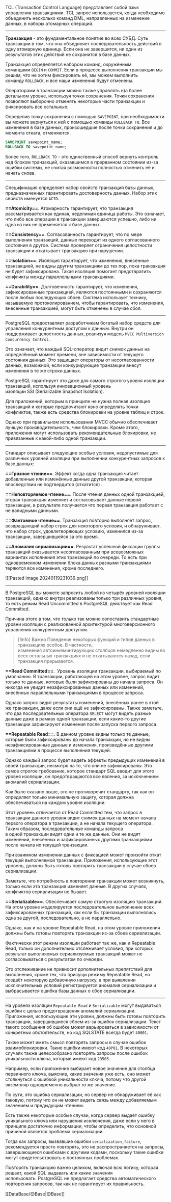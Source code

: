 TCL (Transaction Control Language) представляет собой язык управления транзакциями. TCL запрос используется, когда необходимо объединить несколько команд DML, направленных на изменение данных, в наборы атомарных операций.

---

**Транзакция** - это фундаментальное понятие во всех СУБД. Суть транзакции в том, что она объединяет последовательность действий в одну атомарную единицу. Если она не завершится, ни один из результатов этих действий не сохранится в базе данных.

Транзакция определяется набором команд, окружённым командами `BEGIN` и `COMMIT`. Если в процессе выполнения транзакции мы решим, что не хотим фиксировать её, мы можем выполнить команду `ROLLBACK`, и все наши изменения будут отменены.

Операторами в транзакции можно также управлять н)а более детальном уровне, используя точки сохранения. Точки сохранения позволяют выборочно отменять некоторые части транзакции и фиксировать все остальные. 

Определив точку сохранения с помощью `SAVEPOINT`, при необходимости вы можете вернуться к ней с помощью команды `ROLLBACK TO`. Все изменения в базе данных, произошедшие после точки сохранения и до момента отката, отменяются.

```sql
SAVEPOINT savepoint_name;
ROLLBACK TO savepoint_name;
```

Более того, `ROLLBACK TO` - это единственный способ вернуть контроль над блоком транзакций, оказавшимся в прерванном состоянии из-за ошибки системы, не считая возможности полностью отменить её и начать снова.

---

Спецификация определяет набор свойств транзакций базы данных, предназначенных гарантировать достоверность данных. Набор этих свойств именуется `ACID`.

**==Atomicity==**. Атомарность гарантирует, что транзакция рассматривается как единая, неделимая единица работы. Это означает, что либо все операции в транзакции завершаются успешно, либо ни одна из них не применяется к базе данных. 

**==Consistency==**. Согласованность гарантирует, что по мере выполнения транзакций, данные переходят из одного согласованного состояния в другое. Система проверяет ограничения целостности транзакции и откатывает транзакцию при нарушении.

**==Isolation==**. Изоляция гарантирует, что изменения, внесенные транзакцией, не видны другим транзакциям до тех пор, пока транзакция не будет зафиксирована. Такая изоляция помогает предотвратить конфликты между параллельными транзакциями. 

**==Durability==**. Долговечность гарантирует, что изменения, зафиксированные транзакцией, являются постоянными и сохраняются после любых последующих сбоев. Система использует технику, называемую протоколированием, чтобы гарантировать, что изменения, внесенные транзакцией, могут быть отменены в случае сбоя.

---

PostgreSQL предоставляет разработчикам богатый набор средств для управления конкурентным доступом к данным. Внутри он поддерживает целостность данных, реализуя модель `MVCC Multiversion Concurrency Control`. 

Это означает, что каждый SQL-оператор видит снимок данных на определённый момент времени, вне зависимости от текущего состояния данных. Это защищает операторы от несогласованности данных, возможной, если конкурирующие транзакции внесут изменения в те же строки данных. 

PostgreSQL гарантирует это даже для самого строгого уровня изоляции транзакций, используя инновационный уровень изоляции SSI (Serializable Snapshot Isolation).

Для приложений, которым в принципе не нужна полная изоляция транзакций и которые предпочитают явно определять точки конфликтов, также есть средства блокировки на уровне таблиц и строк.

Однако при правильном использовании MVCC обычно обеспечивает лучшую производительность, чем блокировки. Кроме этого, приложения могут использовать рекомендательные блокировки, не привязанные к какой-либо одной транзакции.

---

Стандарт описывает следующие особые условия, недопустимые для различных уровней изоляции при выполнении конкурентных запросов к базе данных:

**==Грязное чтение==**. Эффект когда одна транзакция читает добавленные или изменённые данные другой транзакции, которая впоследствии не подтвердится (откатится) .

**==Неповторяемое чтение==**. После чтения данных одной транзакцией, вторая транзакция изменяет и согласовывает данные первой транзакции, в результате получается что первая транзакция работает с не валидными данными.

**==Фантомное чтение==**. Транзакция повторно выполняет запрос, возвращающий набор строк для некоторого условия, и обнаруживает, что набор строк, удовлетворяющих условию, изменился из-за транзакции, завершившейся за это время.

**==Аномалия сериализации==**. Результат успешной фиксации группы транзакций оказывается несогласованным при всевозможных вариантах исполнения этих транзакций по очереди. То есть при одновременном изменении блока данных разными транзакциями теряются все изменения, кроме последнего.

![[Pasted image 20240119231039.png]]

---

В PostgreSQL вы можете запросить любой из четырёх уровней изоляции транзакций, однако внутри реализованы только три различных уровня, то есть режим Read Uncommitted в PostgreSQL действует как Read Committed.

Причина этого в том, что только так можно сопоставить стандартные уровни изоляции с реализованной архитектурой многоверсионного управления конкурентным доступом.

>[!info] Важно
>Поведение некоторых функций и типов данных в транзакциях особое. В частности, изменения автоинкеминтирующих столбцов немедленно видны во всех остальных транзакциях и не откатываются назад, если транзакция прерывается.

**==Read Committed==**.  Уровень изоляции транзакции, выбираемый по умолчанию. В транзакции, работающей на этом уровне, запрос видит только те данные, которые были зафиксированы до начала запроса. Он никогда не увидит незафиксированных данных или изменений, внесённых параллельными транзакциями в процессе запроса.

Однако запрос видит результаты изменений, внесённых ранее в этой же транзакции, даже если они ещё не зафиксированы. Также заметьте, что два последовательных оператора `SELECT` могут видеть разные данные даже в рамках одной транзакции, если какие-то другие транзакции зафиксируют изменения после запуска первого запроса.

**==Repeatable Read==**. В данном уровне видны только те данные, которые были зафиксированы до начала транзакции, но не видны незафиксированные данные и изменения, произведённые другими транзакциями в процессе выполнения текущей.

Однако каждый запрос будет видеть эффекты предыдущих изменений в своей транзакции, несмотря на то, что они не зафиксированы. Это самое строгое требование, которое стандарт SQL вводит для этого уровня изоляции, он предотвращаются все явления, за исключением аномалий сериализации.

Как было сказано выше, это не противоречит стандарту, так как он определяет только минимальную защиту, которая должна обеспечиваться на каждом уровне изоляции.

Этот уровень отличается от Read Committed тем, что запрос в транзакции данного уровня видит снимок данных на момент начала первого оператора в транзакции, а не начала текущего оператора. Таким образом, последовательные команды запроса в одной транзакции видят одни и те же данные. Они не видят изменений, внесённых и зафиксированных другими транзакциями после начала их текущей транзакции.

При взаимном изменении данных с фиксацией может произойти откат текущей выполняемой транзакции. Приложения, использующие этот уровень, должны быть готовы повторить транзакции в случае сбоев сериализации.

Заметьте, что потребность в повторении транзакции может возникнуть, только если эта транзакция изменяет данные. В других случаях, конфликтов сериализации не бывает.

**==Serializable==**. Обеспечивает самую строгую изоляцию транзакций. На этом уровне моделируется последовательное выполнение всех зафиксированных транзакций, как если бы транзакции выполнялись одна за другой, последовательно, а не параллельно. 

Однако, как и на уровне Repeatable Read, на этом уровне приложения должны быть готовы повторять транзакции из-за сбоев сериализации. 

Фактически этот режим изоляции работает так же, как и Repeatable Read, только он дополнительно отслеживает условия, при которых результат выполняемых сериализуемых транзакций может не согласовываться с результатом по очереди.

Это отслеживание не привносит дополнительных препятствий для выполнения, кроме тех, что присущи режиму Repeatable Read, но создаёт некоторую добавочную нагрузку, а при выявлении исключительных условий регистрируется аномалия сериализации и выбрасывается ошибка базы данных о сбое сериализации.

---

На уровнях изоляции `Repeatable Read` и `Serializable` могут выдаваться ошибки с целью предотвращения аномалий сериализации. Приложения, использующие эти уровни, должны быть готовы повторить транзакции, завершившиеся сбоем из-за ошибок сериализации. Текст такого сообщения об ошибке может варьироваться в зависимости от конкретных обстоятельств, но код SQLSTATE всегда будет `40001`.

Также может иметь смысл повторять запросы в случае ошибок взаимоблокировки. Такие ошибки имеют код `40P01`. В некоторых случаях также целесообразно повторять запросы после ошибок уникальности ключа, которые имеют код `23505`. 

Например, если приложение выбирает новое значение для столбца первичного ключа, выяснив, какие значения уже есть, оно может столкнуться с ошибкой уникальности ключа, потому что другой экземпляр одновременно выбрал то же значение.

По сути, это ошибка сериализации, но сервер не обнаруживает её как таковую, потому что он не может видеть связь между добавляемым значением и предыдущим чтением. 

Есть также некоторые особые случаи, когда сервер выдаёт ошибку уникального ключа или нарушения исключения, даже если у него в принципе достаточно информации, чтобы определить, что основной причиной является проблема сериализации.

Тогда как запросы, вызвавшие ошибки `serialization_failure`, рекомендуется просто повторять, это не распространяется на запросы, завершающиеся ошибками с другими кодами, поскольку такие ошибки могут свидетельствовать о постоянных проблемах.

Повторять транзакцию важно целиком, включая всю логику, которая решает, какой SQL выдавать или какие значения использовать. PostgreSQL не предлагает средства автоматического повторения запросов, так как не гарантирует их правильность.

[[DataBase/🟡Base|🟡Base]]